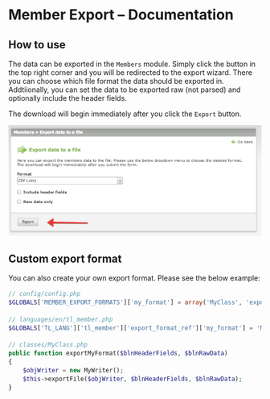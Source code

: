 # Member Export – Documentation

## How to use

The data can be exported in the `Members` module. Simply click the button in the top right corner and you will be 
redirected to the export wizard. There you can choose which file format the data should be exported in. Addtiionally, 
you can set the data to be exported raw (not parsed) and optionally include the header fields.

The download will begin immediately after you click the `Export` button.

![](images/member.png)

## Custom export format

You can also create your own export format. Please see the below example:

```php
// config/config.php
$GLOBALS['MEMBER_EXPORT_FORMATS']['my_format'] = array('MyClass', 'exportMyFormat');
 
// languages/en/tl_member.php
$GLOBALS['TL_LANG']['tl_member']['export_format_ref']['my_format'] = 'MyFormat (.myf)';
 
// classes/MyClass.php
public function exportMyFormat($blnHeaderFields, $blnRawData)
{
    $objWriter = new MyWriter();
    $this->exportFile($objWriter, $blnHeaderFields, $blnRawData);
}
```
